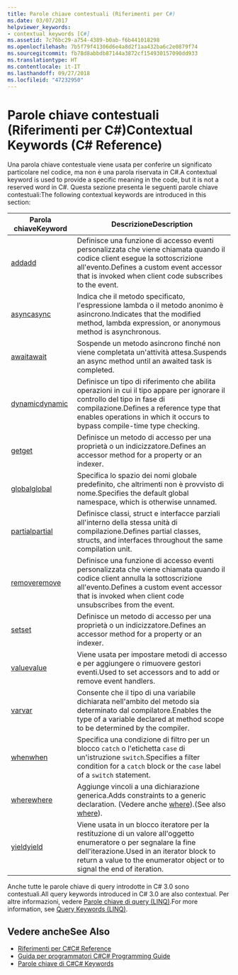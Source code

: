 ```yaml
---
title: Parole chiave contestuali (Riferimenti per C#)
ms.date: 03/07/2017
helpviewer_keywords:
- contextual keywords [C#]
ms.assetid: 7c76bc29-a754-4389-b0ab-f6b441018298
ms.openlocfilehash: 7b5f79f41306d6e4a8d2f1aa432ba6c2e0879f74
ms.sourcegitcommit: fb78d8abbdb87144a3872cf154930157090dd933
ms.translationtype: HT
ms.contentlocale: it-IT
ms.lasthandoff: 09/27/2018
ms.locfileid: "47232950"
---
```

# <a name="contextual-keywords-c-reference"></a><span data-ttu-id="f8899-102">Parole chiave contestuali (Riferimenti per C#)</span><span class="sxs-lookup"><span data-stu-id="f8899-102">Contextual Keywords (C# Reference)</span></span>
<span data-ttu-id="f8899-103">Una parola chiave contestuale viene usata per conferire un significato particolare nel codice, ma non è una parola riservata in C#.</span><span class="sxs-lookup"><span data-stu-id="f8899-103">A contextual keyword is used to provide a specific meaning in the code, but it is not a reserved word in C#.</span></span> <span data-ttu-id="f8899-104">Questa sezione presenta le seguenti parole chiave contestuali:</span><span class="sxs-lookup"><span data-stu-id="f8899-104">The following contextual keywords are introduced in this section:</span></span>  
  
|<span data-ttu-id="f8899-105">Parola chiave</span><span class="sxs-lookup"><span data-stu-id="f8899-105">Keyword</span></span>|<span data-ttu-id="f8899-106">Descrizione</span><span class="sxs-lookup"><span data-stu-id="f8899-106">Description</span></span>|  
|-------------|-----------------|  
|[<span data-ttu-id="f8899-107">add</span><span class="sxs-lookup"><span data-stu-id="f8899-107">add</span></span>](../../../csharp/language-reference/keywords/add.md)|<span data-ttu-id="f8899-108">Definisce una funzione di accesso eventi personalizzata che viene chiamata quando il codice client esegue la sottoscrizione all'evento.</span><span class="sxs-lookup"><span data-stu-id="f8899-108">Defines a custom event accessor that is invoked when client code subscribes to the event.</span></span>|  
|[<span data-ttu-id="f8899-109">async</span><span class="sxs-lookup"><span data-stu-id="f8899-109">async</span></span>](../../../csharp/language-reference/keywords/async.md)|<span data-ttu-id="f8899-110">Indica che il metodo specificato, l'espressione lambda o il metodo anonimo è asincrono.</span><span class="sxs-lookup"><span data-stu-id="f8899-110">Indicates that the modified method, lambda expression, or anonymous method is asynchronous.</span></span>|  
|[<span data-ttu-id="f8899-111">await</span><span class="sxs-lookup"><span data-stu-id="f8899-111">await</span></span>](../../../csharp/language-reference/keywords/await.md)|<span data-ttu-id="f8899-112">Sospende un metodo asincrono finché non viene completata un'attività attesa.</span><span class="sxs-lookup"><span data-stu-id="f8899-112">Suspends an async method until an awaited task is completed.</span></span>|  
|[<span data-ttu-id="f8899-113">dynamic</span><span class="sxs-lookup"><span data-stu-id="f8899-113">dynamic</span></span>](../../../csharp/language-reference/keywords/dynamic.md)|<span data-ttu-id="f8899-114">Definisce un tipo di riferimento che abilita operazioni in cui il tipo appare per ignorare il controllo del tipo in fase di compilazione.</span><span class="sxs-lookup"><span data-stu-id="f8899-114">Defines a reference type that enables operations in which it occurs to bypass compile-time type checking.</span></span>|  
|[<span data-ttu-id="f8899-115">get</span><span class="sxs-lookup"><span data-stu-id="f8899-115">get</span></span>](../../../csharp/language-reference/keywords/get.md)|<span data-ttu-id="f8899-116">Definisce un metodo di accesso per una proprietà o un indicizzatore.</span><span class="sxs-lookup"><span data-stu-id="f8899-116">Defines an accessor method for a property or an indexer.</span></span>|  
|[<span data-ttu-id="f8899-117">global</span><span class="sxs-lookup"><span data-stu-id="f8899-117">global</span></span>](../../../csharp/language-reference/keywords/global.md)|<span data-ttu-id="f8899-118">Specifica lo spazio dei nomi globale predefinito, che altrimenti non è provvisto di nome.</span><span class="sxs-lookup"><span data-stu-id="f8899-118">Specifies the default global namespace, which is otherwise unnamed.</span></span>|  
|[<span data-ttu-id="f8899-119">partial</span><span class="sxs-lookup"><span data-stu-id="f8899-119">partial</span></span>](../../../csharp/language-reference/keywords/partial-type.md)|<span data-ttu-id="f8899-120">Definisce classi, struct e interfacce parziali all'interno della stessa unità di compilazione.</span><span class="sxs-lookup"><span data-stu-id="f8899-120">Defines partial classes, structs, and interfaces throughout the same compilation unit.</span></span>|  
|[<span data-ttu-id="f8899-121">remove</span><span class="sxs-lookup"><span data-stu-id="f8899-121">remove</span></span>](../../../csharp/language-reference/keywords/remove.md)|<span data-ttu-id="f8899-122">Definisce una funzione di accesso eventi personalizzata che viene chiamata quando il codice client annulla la sottoscrizione all'evento.</span><span class="sxs-lookup"><span data-stu-id="f8899-122">Defines a custom event accessor that is invoked when client code unsubscribes from the event.</span></span>|  
|[<span data-ttu-id="f8899-123">set</span><span class="sxs-lookup"><span data-stu-id="f8899-123">set</span></span>](../../../csharp/language-reference/keywords/set.md)|<span data-ttu-id="f8899-124">Definisce un metodo di accesso per una proprietà o un indicizzatore.</span><span class="sxs-lookup"><span data-stu-id="f8899-124">Defines an accessor method for a property or an indexer.</span></span>|  
|[<span data-ttu-id="f8899-125">value</span><span class="sxs-lookup"><span data-stu-id="f8899-125">value</span></span>](../../../csharp/language-reference/keywords/value.md)|<span data-ttu-id="f8899-126">Viene usata per impostare metodi di accesso e per aggiungere o rimuovere gestori eventi.</span><span class="sxs-lookup"><span data-stu-id="f8899-126">Used to set accessors and to add or remove event handlers.</span></span>|  
|[<span data-ttu-id="f8899-127">var</span><span class="sxs-lookup"><span data-stu-id="f8899-127">var</span></span>](../../../csharp/language-reference/keywords/var.md)|<span data-ttu-id="f8899-128">Consente che il tipo di una variabile dichiarata nell'ambito del metodo sia determinato dal compilatore.</span><span class="sxs-lookup"><span data-stu-id="f8899-128">Enables the type of a variable declared at method scope to be determined by the compiler.</span></span>|  
|[<span data-ttu-id="f8899-129">when</span><span class="sxs-lookup"><span data-stu-id="f8899-129">when</span></span>](when.md)|<span data-ttu-id="f8899-130">Specifica una condizione di filtro per un blocco `catch` o l'etichetta `case` di un'istruzione `switch`.</span><span class="sxs-lookup"><span data-stu-id="f8899-130">Specifies a filter condition for a `catch` block or the `case` label of a `switch` statement.</span></span>|
|[<span data-ttu-id="f8899-131">where</span><span class="sxs-lookup"><span data-stu-id="f8899-131">where</span></span>](../../../csharp/language-reference/keywords/where-generic-type-constraint.md)|<span data-ttu-id="f8899-132">Aggiunge vincoli a una dichiarazione generica.</span><span class="sxs-lookup"><span data-stu-id="f8899-132">Adds constraints to a generic declaration.</span></span> <span data-ttu-id="f8899-133">(Vedere anche [where](../../../csharp/language-reference/keywords/where-clause.md)).</span><span class="sxs-lookup"><span data-stu-id="f8899-133">(See also [where](../../../csharp/language-reference/keywords/where-clause.md)).</span></span>|  
|[<span data-ttu-id="f8899-134">yield</span><span class="sxs-lookup"><span data-stu-id="f8899-134">yield</span></span>](../../../csharp/language-reference/keywords/yield.md)|<span data-ttu-id="f8899-135">Viene usata in un blocco iteratore per la restituzione di un valore all'oggetto enumeratore o per segnalare la fine dell'iterazione.</span><span class="sxs-lookup"><span data-stu-id="f8899-135">Used in an iterator block to return a value to the enumerator object or to signal the end of iteration.</span></span>|  
  
 <span data-ttu-id="f8899-136">Anche tutte le parole chiave di query introdotte in C# 3.0 sono contestuali.</span><span class="sxs-lookup"><span data-stu-id="f8899-136">All query keywords introduced in C# 3.0 are also contextual.</span></span> <span data-ttu-id="f8899-137">Per altre informazioni, vedere [Parole chiave di query (LINQ)](../../../csharp/language-reference/keywords/query-keywords.md).</span><span class="sxs-lookup"><span data-stu-id="f8899-137">For more information, see [Query Keywords (LINQ)](../../../csharp/language-reference/keywords/query-keywords.md).</span></span>  
  
## <a name="see-also"></a><span data-ttu-id="f8899-138">Vedere anche</span><span class="sxs-lookup"><span data-stu-id="f8899-138">See Also</span></span>

- [<span data-ttu-id="f8899-139">Riferimenti per C#</span><span class="sxs-lookup"><span data-stu-id="f8899-139">C# Reference</span></span>](../../../csharp/language-reference/index.md)  
- [<span data-ttu-id="f8899-140">Guida per programmatori C#</span><span class="sxs-lookup"><span data-stu-id="f8899-140">C# Programming Guide</span></span>](../../../csharp/programming-guide/index.md)  
- [<span data-ttu-id="f8899-141">Parole chiave di C#</span><span class="sxs-lookup"><span data-stu-id="f8899-141">C# Keywords</span></span>](../../../csharp/language-reference/keywords/index.md)
